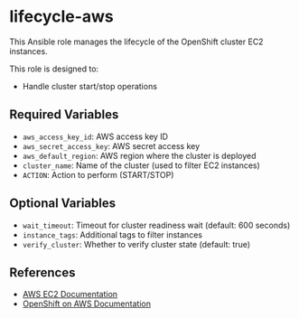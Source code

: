 # lifecycle-aws

This Ansible role manages the lifecycle of the OpenShift cluster EC2 instances.

This role is designed to:
- Handle cluster start/stop operations


## Required Variables

- `aws_access_key_id`: AWS access key ID
- `aws_secret_access_key`: AWS secret access key
- `aws_default_region`: AWS region where the cluster is deployed
- `cluster_name`: Name of the cluster (used to filter EC2 instances)
- `ACTION`: Action to perform (START/STOP)

## Optional Variables

- `wait_timeout`: Timeout for cluster readiness wait (default: 600 seconds)
- `instance_tags`: Additional tags to filter instances
- `verify_cluster`: Whether to verify cluster state (default: true)

## References

- [AWS EC2 Documentation](https://docs.aws.amazon.com/ec2/)
- [OpenShift on AWS Documentation](https://docs.openshift.com/container-platform/latest/installing/installing_aws/installing-aws-default.html)

